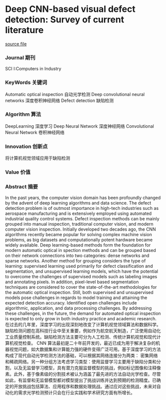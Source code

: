 # Deep CNN-based visual defect detection: Survey of current literature

[source file](./CNN-2023.7-DefectDetection.pdf)

### Journal 期刊
SCI I:Computers in Industry

### KeyWords 关键词
Automatic optical inspection 自动光学检测
Deep convolutional neural networks 深度卷积神经网络
Defect detection 缺陷检测

### Algorithm 算法
DeepLearning 深度学习
Deep Neural Network 深度神经网络
Convolutional Neural Network 卷积神经网络

### Innovation 创新点
将计算机视觉领域应用于缺陷检测

### Value 价值


### Abstract 摘要
In the past years, the computer vision domain has been profoundly changed by the advent of deep learning algorithms and data science. The defect detection problem is of outmost importance in high-tech industries such as aerospace manufacturing and is extensively employed using automated industrial quality control systems. Defect inspection methods can be mainly grouped into manual inspection, traditional computer vision, and modern computer vision inspection. Initially developed two decades ago, the CNN algorithms recently became popular for solving complex machine vision problems, as big datasets and computationally potent hardware became widely available. Deep learning-based methods form the foundation for modern automatic optical in spection methods and can be grouped based on their network connections into two categories: dense networks and sparse networks. Another method for grouping considers the type of learning: supervised learning used primarily for defect classification and segmentation, and unsupervised learning models, which have the potential to overcome the challenges of supervised models such as labeling images and annotating pixels. In addition, pixel-level based segmentation techniques are considered to cover the state-of-the-art methodologies for the automatic optical inspection. Still, both supervised and unsupervised models pose challenges in regards to model training and attaining the expected detection accuracy. Identified open challenges include algorithmic, application, and data processing challenges. By addressing these challenges, in the future, the demand for automated optical inspection is expected to only grow in both industry practice and academic research.  
在过去的几年里，深度学习的出现深刻地改变了计算机视觉领域算法和数据科学。缺陷检测问题在高科技行业中至关重要，例如作为航空航天制造，广泛使用自动化工业质量控制系统。缺陷检测方法主要可分为人工检测、传统计算机视觉和现代计算机视觉检查。 CNN 算法最初是二十年前开发的，最近已成为用于解决复杂的机器视觉问题，如大数据集和计算能力强的硬件变得广泛可用。基于深度学习的方法构成了现代自动光学检测方法的基础，可以根据其网络连接分为两类： 密集网络和稀疏网络。另一种分组方法考虑学习类型：使用监督学习主要用于缺陷分类和分割，以及无监督学习模型，具有潜力克服监督模型的挑战，例如标记图像和注释像素。此外，基于像素级的分割技术被认为涵盖了最先进的方法自动光学检查。尽管如此，有监督和无监督模型都对模型提出了挑战训练并达到预期的检测精度。已确定的开放挑战包括算法、应用程序和数据处理挑战。通过应对这些挑战，未来对自动化的需求光学检测预计只会在行业实践和学术研究方面有所增长。